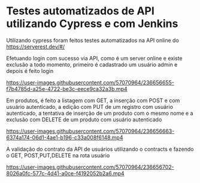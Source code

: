 # Testes automatizados de API utilizando Cypress e com Jenkins

Utilizando cypress foram feitos testes automatizados na API online do https://serverest.dev/#/

Efetuando login com sucesso via API, como é  um server online e existe exclusão a todo momento, primeiro é cadastrado um usuário admin e depois é feito login

https://user-images.githubusercontent.com/57070964/236656655-f7b4785d-a25e-4722-be3c-eece9ca32a3b.mp4



Em produtos, é feito a listagem com GET, a inserção com POST e com usuário autenticado, a edição com PUT de um registro com usuário autenticado, a tentativa de inserção de um produto com o mesmo nome e a exclusão com DELETE de um produto com usuário autenticado

https://user-images.githubusercontent.com/57070964/236656663-6374a174-06d1-4ae1-b196-c33a008f6148.mp4

A validação do contrato da API de usuários utilizando o contracts e fazendo o GET, POST,PUT,DELETE na rota usuário

https://user-images.githubusercontent.com/57070964/236656702-8026a0fc-577c-4d41-a0ce-f4192052b2a6.mp4

